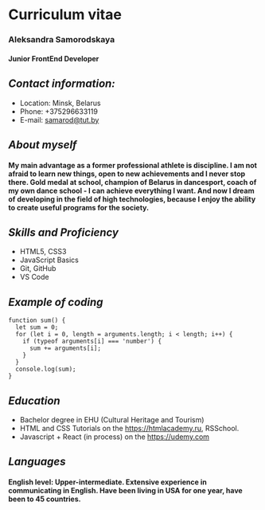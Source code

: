 # **Curriculum vitae**
### **Aleksandra Samorodskaya**
#### Junior FrontEnd Developer
## *Contact information:*
 * Location: Minsk, Belarus
 * Phone: +375296633119
 * E-mail: samarod@tut.by
## *About myself*
#### My main advantage as a former professional athlete is discipline. I am not afraid to learn new things, open to new achievements and I never stop there. Gold medal at school, champion of Belarus in dancesport, coach of my own dance school - I can achieve everything I want. And now I dream of developing in the field of high technologies, because I enjoy the ability to create useful programs for the society.
## *Skills and Proficiency* 
* HTML5, CSS3 
* JavaScript Basics
* Git, GitHub
* VS Code
## *Example of coding*
```
function sum() {
  let sum = 0;
  for (let i = 0, length = arguments.length; i < length; i++) {
    if (typeof arguments[i] === 'number') {
      sum += arguments[i];
    }
  }
  console.log(sum);
}
```
## *Education*
* Bachelor degree in EHU (Cultural Heritage and Tourism)
* HTML and CSS Tutorials on the https://htmlacademy.ru, RSSchool.
* Javascript + React (in process) on the https://udemy.com
## *Languages* 
#### English level: Upper-intermediate. Extensive experience in communicating in English. Have been living in USA for one year, have been to 45 countries.
